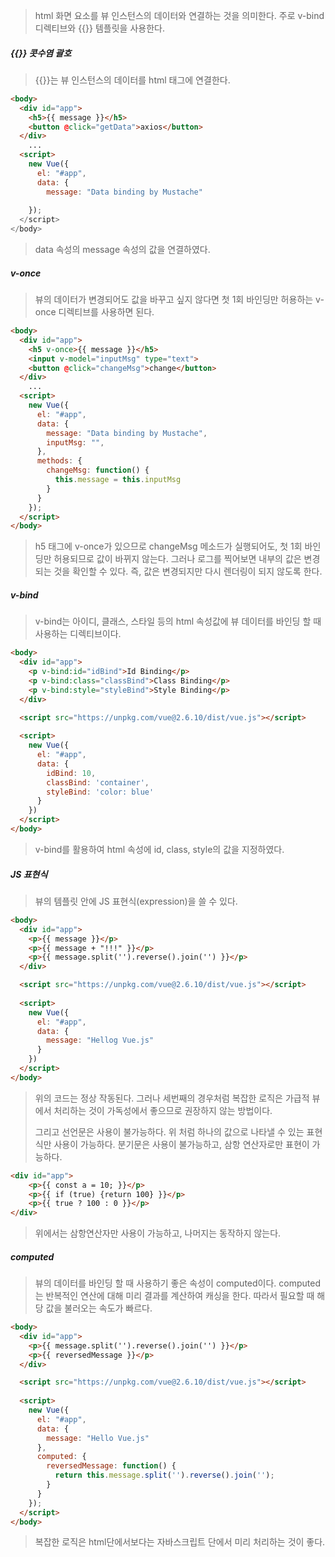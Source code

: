 > html 화면 요소를 뷰 인스턴스의 데이터와 연결하는 것을 의미한다. 주로 v-bind 디렉티브와 {{}} 템플릿을 사용한다.



##### {{}} 콧수염 괄호

> {{}}는 뷰 인스턴스의 데이터를 html 태그에 연결한다. 

```html
<body>
  <div id="app">
    <h5>{{ message }}</h5>
    <button @click="getData">axios</button>
  </div>
	...
  <script>
    new Vue({
      el: "#app",
      data: {
        message: "Data binding by Mustache"
      
    });
  </script>  
</body>
```

> data 속성의 message 속성의 값을 연결하였다.



##### v-once

> 뷰의 데이터가 변경되어도 값을 바꾸고 싶지 않다면 첫 1회 바인딩만 허용하는 v-once 디렉티브를 사용하면 된다.

```html
<body>
  <div id="app">
    <h5 v-once>{{ message }}</h5>
    <input v-model="inputMsg" type="text">
    <button @click="changeMsg">change</button>
  </div>
	...
  <script>
    new Vue({
      el: "#app",
      data: {
        message: "Data binding by Mustache",
        inputMsg: "",
      },
      methods: {
        changeMsg: function() {
          this.message = this.inputMsg
        }
      }
    });
  </script>  
</body>
```

> h5 태그에 v-once가 있으므로 changeMsg 메소드가 실행되어도, 첫 1회 바인딩만 허용되므로 값이 바뀌지 않는다. 그러나 로그를 찍어보면 내부의 값은 변경되는 것을 확인할 수 있다. 즉, 값은 변경되지만 다시 렌더링이 되지 않도록 한다.



##### v-bind

> v-bind는 아이디, 클래스, 스타일 등의 html 속성값에 뷰 데이터를 바인딩 할 때 사용하는 디렉티브이다.

```html
<body>
  <div id="app">
    <p v-bind:id="idBind">Id Binding</p>
    <p v-bind:class="classBind">Class Binding</p>
    <p v-bind:style="styleBind">Style Binding</p>
  </div>

  <script src="https://unpkg.com/vue@2.6.10/dist/vue.js"></script>
  
  <script>
    new Vue({
      el: "#app",
      data: {
        idBind: 10,
        classBind: 'container',
        styleBind: 'color: blue'
      }
    })
  </script>
</body>
```

> v-bind를 활용하여 html 속성에 id, class, style의 값을 지정하였다.



##### JS 표현식

> 뷰의 템플릿 안에 JS 표현식(expression)을 쓸 수 있다.  

```html
<body>
  <div id="app">
    <p>{{ message }}</p>
    <p>{{ message + "!!!" }}</p>
    <p>{{ message.split('').reverse().join('') }}</p>
  </div>

  <script src="https://unpkg.com/vue@2.6.10/dist/vue.js"></script>
  
  <script>
    new Vue({
      el: "#app",
      data: {
        message: "Hellog Vue.js"
      }
    })
  </script>
</body>
```

> 위의 코드는 정상 작동된다. 그러나 세번째의 경우처럼 복잡한 로직은 가급적 뷰에서 처리하는 것이 가독성에서 좋으므로 권장하지 않는 방법이다.
>
> 그리고 선언문은 사용이 불가능하다. 위 처럼 하나의 값으로 나타낼 수 있는 표현식만 사용이 가능하다. 분기문은 사용이 불가능하고, 삼항 연산자로만 표현이 가능하다.

```html
<div id="app">
    <p>{{ const a = 10; }}</p>
    <p>{{ if (true) {return 100} }}</p>
    <p>{{ true ? 100 : 0 }}</p>
</div>
```

> 위에서는 삼항연산자만 사용이 가능하고, 나머지는 동작하지 않는다.



##### computed

> 뷰의 데이터를 바인딩 할 때 사용하기 좋은 속성이 computed이다. computed는 반복적인 연산에 대해 미리 결과를 계산하여 캐싱을 한다. 따라서 필요할 때 해당 값을 불러오는 속도가 빠르다. 

```html
<body>
  <div id="app">
    <p>{{ message.split('').reverse().join('') }}</p>
    <p>{{ reversedMessage }}</p>
  </div>

  <script src="https://unpkg.com/vue@2.6.10/dist/vue.js"></script>
  
  <script>
    new Vue({
      el: "#app",
      data: {
        message: "Hello Vue.js"
      },
      computed: {
        reversedMessage: function() {
          return this.message.split('').reverse().join('');
        }
      }
    });
  </script>
</body>
```

> 복잡한 로직은 html단에서보다는 자바스크립트 단에서 미리 처리하는 것이 좋다.